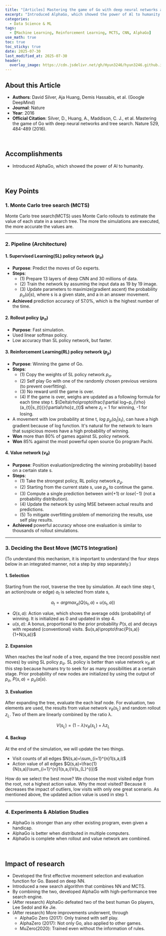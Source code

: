 ```yaml
---
title: "[Articles] Mastering the game of Go with deep neural networks and tree search"
excerpt: "Introduced AlphaGo, which showed the power of Al to humanity."
categories:
  - Data Science & ML
tags:
  - [Machine Learning, Reinforcement Learning, MCTS, CNN, AlphaGo]
use_math: true
toc: true
toc_sticky: true
date: 2025-07-30
last_modified_at: 2025-07-30
header:
  overlay_image: https://cdn.jsdelivr.net/gh/Hyun3246/hyun3246.github.io@master/image/overlay%20image/Research%20Paper.png
---
```


## About this Article
- **Authors**: David Silver, Aja Huang, Demis Hassabis, et al. (Google DeepMind)
- **Journal**: Nature
- **Year**: 2016
- **Official Citation**: Silver, D., Huang, A., Maddison, C. J., et al. Mastering the game of Go with deep neural networks and tree search. Nature 529, 484-489 (2016).

<br/>

## Accomplishments
- Introduced AlphaGo, which showed the power of Al to humanity.

<br/>

## Key Points

### 1. Monte Carlo tree search (MCTS)
Monte Carlo tree search(MCTS) uses Monte Carlo rollouts to estimate the value of each state in a search tree. The more the simulations are executed, the more accurate the values are.

---

### 2. Pipeline (Architecture)

#### 1. Supervised Learning(SL) policy network $(p_{\sigma})$ 
- **Purpose**: Predict the moves of Go experts.
- **Steps**:
  - (1) Prepare 13 layers of deep CNN and 30 millions of data.
  - (2) Train the network by assuming the input data as 19 by 19 image.
  - (3) Update parameters to maximize(gradient ascent) the probability $p_{\sigma}(a|s)$, where s is a given state, and a in an answer movement.
- **Achieved** prediction accuracy of 57.0%, which is the highest number of the time.

#### 2. Rollout policy $(p_{\pi})$
- **Purpose**: Fast simulation.
- Used linear softmax policy.
- Low accuracy than SL policy network, but faster.

#### 3. Reinforcement Learning(RL) policy network $(p_{\rho})$
- **Purpose**: Winning the game of Go.
- **Steps**:
  - (1) Copy the weights of SL policy network $p_{\sigma}$.
  - (2) Self play Go with one of the randomly chosen previous versions (to prevent overfitting).
  - (3) No reward until the game is over.
  - (4) If the game is over, weighs are updated as a following formula for each time step t.
    $\Delta\rho\propto\frac{\partial log~p_{\rho}(a_{t}|s_{t})}{\partial\rho}z_{t}$ where $z_{t}=1$ for winning, -1 for losing.
- A movement with low probability at time t, $log~p_{\rho}(a_{t} \vert s_{t})$, can have a high gradient because of log function. It's natural for the network to learn that suspicious moves have a high probability of winning.
- **Won** more than 80% of games against SL policy network.
- **Won** 85% against the most powerful open source Go program Pachi.

#### 4. Value network $(v_{\theta})$
- **Purpose**: Position evaluation(predicting the winning probability) based on a certain state s.
- **Steps**:
  - (1) Take the strongest policy, RL policy network $p_{\rho}$.
  - (2) Starting from the current state s, use $p_{\rho}$ to continue the game.
  - (3) Compute a single prediction between $win(+1)$ or $lose(-1)$ (not a probability distribution).
  - (4) Update the network by using MSE between actual results and predictions.
  - (5) To mitigate overfitting problem of memorizing the results, use self play results.
- **Achieved** powerful accuracy whose one evaluation is similar to thousands of rollout simulations.

---

### 3. Deciding the Best Move (MCTS Integration)
(To understand this mechanism, it is important to understand the four steps below in an integrated manner, not a step by step separately.)

#### 1. Selection
Starting from the root, traverse the tree by simulation. At each time step t, an action(route or edge) $a_{t}$ is selected from state s,

$$a_{t}=argmax_{a}(Q(s_{t},a)+u(s_{t},a))$$

- $Q(s,a)$: Action value, which shows the average odds (probability) of winning. It is initialized as 0 and updated in step 4.
- $u(s,a)$: A bonus, proportional to the prior probability $P(s,a)$ and decays with repeated (conventional) visits. $u(s,a)\propto\frac{P(s,a)}{1+N(s,a)}$

#### 2. Expansion
When reaches the leaf node of a tree, expand the tree (record possible next moves) by using SL policy $p_{\sigma}.$ SL policy is better than value network $v_{\theta}$ at this step because humans try to seek for as many possibilities at a certain stage.
Prior probability of new nodes are initialized by using the output of $p_{\sigma},$ $P(s,a)=p_{\sigma}(a|s)$.

#### 3. Evaluation
After expanding the tree, evaluate the each leaf node. For evaluation, two elements are used, the results from value network $v_{\theta}(s_{L})$ and random rollout $z_{L}$. Two of them are linearly combined by the ratio λ.

$$V(s_{L})=(1-\lambda)v_{\theta}(s_{L})+\lambda z_{L}$$

#### 4. Backup
At the end of the simulation, we will update the two things.
- Visit counts of all edges $N(s,a)=\sum_{i=1}^{n}1(s,a,i)$
- Action value of all edges $Q(s,a)=\frac{1}{N(s,a)}\sum_{i=1}^{n}1(s,a,i)V(s_{L}^{i})$

How do we select the best move? We choose the most visited edge from the root, not a highest action value.
Why the most visited? Because it decreases the impact of outliers, low visits with only one great scenario.
As mentioned above, the updated action value is used in step 1.

---

### 4. Experiments & Ablation Studies

- AlphaGo is stronger than any other existing program, even given a handicap.
- AlphaGo is better when distributed in multiple computers.
- AlphaGo is complete when rollout and value network are combined.

<br/>

## Impact of research
- Developed the first effective movement selection and evaluation function for Go. Based on deep NN.
- Introduced a new search algorithm that combines NN and MCTS.
- By combining the two, developed AlphaGo with high-performance tree search engine.
- (After research) AlphaGo defeated two of the best human Go players, Lee Sedol and Ke Jie.
- (After research) More improvements underwent, through
  - AlphaGo Zero (2017): Only trained with self play.
  - AlphaZero (2017): Not only Go, also applied to other games.
  - MuZero(2020): Trained even without the information of rules.
